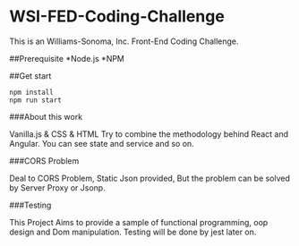 # WSI-FED-Coding-Challenge
This is an Williams-Sonoma, Inc. Front-End Coding Challenge.

##Prerequisite
*Node.js
*NPM

##Get start

```
npm install
npm run start
```

###About this work

Vanilla.js & CSS & HTML
Try to combine the methodology behind React and Angular.
You can see state and service and so on.

###CORS Problem

Deal to CORS Problem, Static Json provided,
But the problem can be solved by Server Proxy or Jsonp.

###Testing

This Project Aims to provide a sample of functional programming, oop design and
Dom manipulation.
Testing will be done by jest later on.